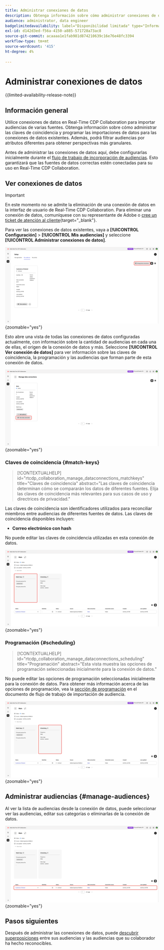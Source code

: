 ```yaml
---
title: Administrar conexiones de datos
description: Obtenga información sobre cómo administrar conexiones de datos, incluidas claves de coincidencia, programación, casos de uso y filtrado de audiencias en Real-Time CDP Collaboration
audience: administrator, data engineer
badgelimitedavailability: label="Disponibilidad limitada" type="Informative" url="https://helpx.adobe.com/legal/product-descriptions/real-time-customer-data-platform-collaboration.html newtab=true"
exl-id: d142d3ed-f56a-4150-a885-571728a73ac8
source-git-commit: acaaaa1e1fab981d874210639c16e76e48fc3394
workflow-type: tm+mt
source-wordcount: '415'
ht-degree: 4%

---
```


# Administrar conexiones de datos

{{limited-availability-release-note}}

## Información general

Utilice conexiones de datos en Real-Time CDP Collaboration para importar audiencias de varias fuentes. Obtenga información sobre cómo administrar las claves de coincidencia y programar las importaciones de datos para las conexiones de datos existentes. Además, podrá filtrar audiencias por atributos diferentes para obtener perspectivas más granulares.

Antes de administrar las conexiones de datos aquí, debe configurarlas inicialmente durante el [flujo de trabajo de incorporación de audiencias](./onboard-audiences.md). Esto garantizará que las fuentes de datos correctas estén conectadas para su uso en Real-Time CDP Collaboration.

## Ver conexiones de datos

>[!IMPORTANT]
>
>En este momento no se admite la eliminación de una conexión de datos en la interfaz de usuario de Real-Time CDP Collaboration. Para eliminar una conexión de datos, comuníquese con su representante de Adobe o [cree un ticket de atención al cliente](https://experienceleague.adobe.com/home?lang=en&amp;support-tab=open-ticket#support){target="_blank"}.

Para ver las conexiones de datos existentes, vaya a **[!UICONTROL Configuración]** > **[!UICONTROL Mis audiencias]** y seleccione **[!UICONTROL Administrar conexiones de datos]**.

![Espacio de trabajo de instalación con Administrar conexiones de datos resaltadas.](/help/assets/setup/manage-data-connection/manage-data-connection-highlighted.png){zoomable="yes"}

Esto abre una vista de todas las conexiones de datos configuradas actualmente, con información sobre la cantidad de audiencias en cada una de ellas, el origen de la conexión de datos y más. Seleccione **[!UICONTROL Ver conexión de datos]** para ver información sobre las claves de coincidencia, la programación y las audiencias que forman parte de esta conexión de datos.

![Administrar área de trabajo de conexiones de datos con conexiones Ver conexiones de datos resaltadas. ](/help/assets/setup/manage-data-connection/view-data-connection-highlighted.png){zoomable="yes"}

### Claves de coincidencia {#match-keys}

>[!CONTEXTUALHELP]
>id="rtcdp_collaboration_manage_dataconnections_matchkeys"
>title="Claves de coincidencia"
>abstract="Las claves de coincidencia determinan cómo se compararán los datos de diferentes fuentes. Elija las claves de coincidencia más relevantes para sus casos de uso y directrices de privacidad."

Las claves de coincidencia son identificadores utilizados para reconciliar miembros entre audiencias de diferentes fuentes de datos. Las claves de coincidencia disponibles incluyen:

- **Correo electrónico con hash**

No puede editar las claves de coincidencia utilizadas en esta conexión de datos.

![Espacio de trabajo de conexiones de datos con la sección Claves de coincidencia resaltada.](/help/assets/setup/manage-data-connection/view-data-connection-match-keys.png){zoomable="yes"}

### Programación {#scheduling}

>[!CONTEXTUALHELP]
>id="rtcdp_collaboration_manage_dataconnections_scheduling"
>title="Programación"
>abstract="Esta vista muestra las opciones de programación seleccionadas inicialmente para la conexión de datos."

No puede editar las opciones de programación seleccionadas inicialmente para la conexión de datos. Para obtener más información acerca de las opciones de programación, vea la [sección de programación](/help/guide/setup/onboard-audiences.md#schedule) en el documento de flujo de trabajo de importación de audiencia.

![Área de trabajo de conexiones de datos con la sección Programación resaltada.](/help/assets/setup/manage-data-connection/view-data-connection-scheduling.png){zoomable="yes"}

## Administrar audiencias {#manage-audiences}

Al ver la lista de audiencias desde la conexión de datos, puede seleccionar ver las audiencias, editar sus categorías o eliminarlas de la conexión de datos.

![Espacio de trabajo de conexiones de datos con las audiencias resaltadas.](/help/assets/setup/manage-data-connection/view-data-connection-manage-audiences.png){zoomable="yes"}

## Pasos siguientes

Después de administrar las conexiones de datos, puede [descubrir superposiciones](/help/guide/collaborate/discover.md) entre sus audiencias y las audiencias que su colaborador ha hecho reconocibles.
